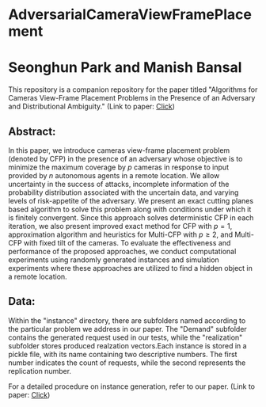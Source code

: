 # AdversarialCameraViewFramePlacement

# Seonghun Park and Manish Bansal
This repository is a companion repository for the paper titled "Algorithms for Cameras View-Frame Placement Problems in the Presence of an Adversary and Distributional Ambiguity." (Link to paper: [Click](https://optimization-online.org/wp-content/uploads/2023/04/ParkBansal-ArXiv-4-10-2023.pdf))

## Abstract:

In this paper, we introduce cameras view-frame placement problem (denoted by CFP) in the presence of an adversary whose objective is to minimize the maximum coverage by $p$ cameras in response to input provided by $n$ autonomous agents in a remote location. We allow uncertainty in the success of attacks, incomplete information of the probability distribution associated with the uncertain data, and varying levels of risk-appetite of the adversary. We present an exact cutting planes based algorithm to solve this problem along with conditions under which it is finitely convergent. Since this approach solves deterministic CFP in each iteration, we also present improved exact method for CFP with $p=1$, approximation algorithm and heuristics for Multi-CFP with $p\geq 2$, and Multi-CFP with fixed tilt of the cameras. To evaluate the effectiveness and performance of the proposed approaches, we conduct computational experiments using randomly generated instances and simulation experiments where these approaches are utilized to find a hidden object in a remote location.

## Data:

Within the "instance" directory, there are subfolders named according to the particular problem we address in our paper. The "Demand" subfolder contains the generated request used in our tests, while the "realization" subfolder stores produced realzation vectors.Each instance is stored in a pickle file, with its name containing two descriptive numbers. The first number indicates the count of requests, while the second represents the replication number. 

For a detailed procedure on instance generation, refer to our paper. (Link to paper: [Click](https://optimization-online.org/wp-content/uploads/2023/04/ParkBansal-ArXiv-4-10-2023.pdf))
